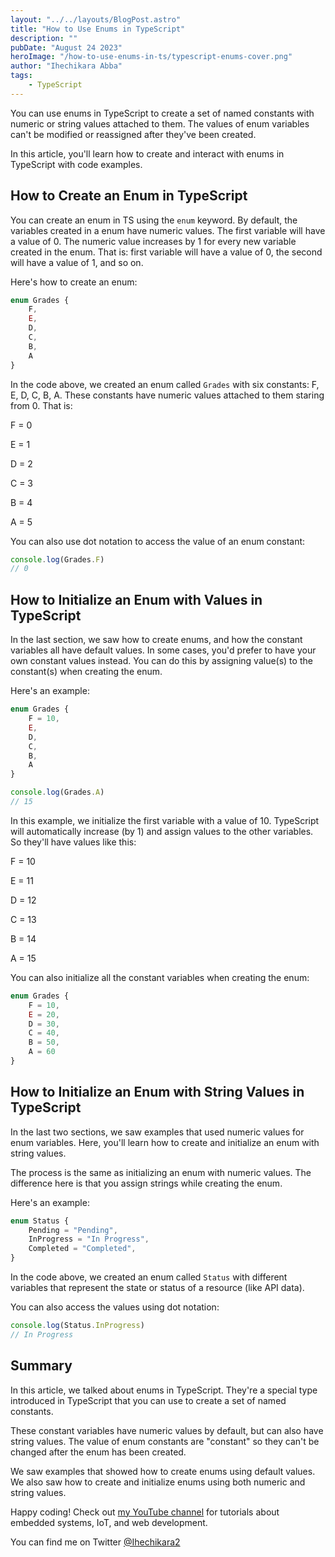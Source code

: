 ```yaml
---
layout: "../../layouts/BlogPost.astro"
title: "How to Use Enums in TypeScript"
description: ""
pubDate: "August 24 2023"
heroImage: "/how-to-use-enums-in-ts/typescript-enums-cover.png"
author: "Ihechikara Abba"
tags:
    - TypeScript
---
```


You can use enums in TypeScript to create a set of named constants with numeric or string values attached to them. The values of enum variables can't be modified or reassigned after they've been created. 

In this article, you'll learn how to create and interact with enums in TypeScript with code examples. 

## How to Create an Enum in TypeScript

You can create an enum in TS using the `enum` keyword. By default, the variables created in a enum have numeric values. The first variable will have a value of 0. The numeric value increases by 1 for every new variable created in the enum. That is: first variable will have a value of 0, the second will have a value of 1, and so on.

Here's how to create an enum:

```ts
enum Grades {
    F,
    E,
    D,
    C,
    B,
    A
}
```

In the code above, we created an enum called `Grades` with six constants: F, E, D, C, B, A. These constants have numeric values attached to them staring from 0. That is:

F = 0

E = 1

D = 2

C = 3

B = 4

A = 5

You can also use dot notation to access the value of an enum constant: 

```ts
console.log(Grades.F)
// 0
```

## How to Initialize an Enum with Values in TypeScript

In the last section, we saw how to create enums, and how the constant variables all have default values. In some cases, you'd prefer to have your own constant values instead. You can do this by assigning value(s) to the constant(s) when creating the enum. 

Here's an example:

```ts
enum Grades {
    F = 10,
    E,
    D,
    C,
    B,
    A
}

console.log(Grades.A)
// 15
```

In this example, we initialize the first variable with a value of 10. TypeScript will automatically increase (by 1) and assign values to the other variables. So they'll have values like this:

F = 10

E = 11

D = 12

C = 13

B = 14

A = 15

You can also initialize all the constant variables when creating the enum:

```ts
enum Grades {
    F = 10,
    E = 20,
    D = 30,
    C = 40,
    B = 50,
    A = 60
}
```

## How to Initialize an Enum with String Values in TypeScript

In the last two sections, we saw examples that used numeric values for enum variables. Here, you'll learn how to create and initialize an enum with string values. 

The process is the same as initializing an enum with numeric values. The difference here is that you assign strings while creating the enum. 

Here's an example:

```ts
enum Status {
    Pending = "Pending",
    InProgress = "In Progress",
    Completed = "Completed",
}
```

In the code above, we created an enum called `Status` with different variables that represent the state or status of a resource (like API data). 

You can also access the values using dot notation:

```ts
console.log(Status.InProgress)
// In Progress
```

## Summary

In this article, we talked about enums in TypeScript. They're a special type introduced in TypeScript that you can use to create a set of named constants. 

These constant variables have numeric values by default, but can also have string values. The value of enum constants are "constant" so they can't be changed after the enum has been created. 

We saw examples that showed how to create enums using default values. We also saw how to create and initialize enums using both numeric and string values. 

Happy coding! Check out [my YouTube channel](https://www.youtube.com/@Ihechikara) for tutorials about embedded systems, IoT, and web development.

You can find me on Twitter [@Ihechikara2](https://twitter.com/Ihechikara2)